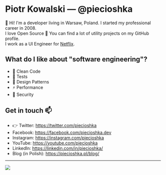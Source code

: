 # Piotr Kowalski — @piecioshka

:wave: Hi! I'm a developer living in Warsaw, Poland. I started my professional career in 2008.<br/>
I love Open Source :green_heart: You can find a lot of utility projects on my GitHub profile.<br/>
I work as a UI Engineer for [Netflix](https://www.netflix.com/).

## What do I like about "software engineering"?

* :bathtub: Clean Code
* :wrench: Tests
* :notebook_with_decorative_cover: Design Patterns
* :zap: Performance
* :closed_lock_with_key: Security

## Get in touch :mailbox:

* :point_right: Twitter: <https://twitter.com/piecioshka>
* Facebook: <https://facebook.com/piecioshka.dev>
* Instagram: <https://instagram.com/piecioshka>
* YouTube: <https://youtube.com/piecioshka>
* LinkedIn: <https://linkedin.com/in/piecioshka/>
* Blog (in Polish): <https://piecioshka.pl/blog/>

---

![](https://komarev.com/ghpvc/?username=piecioshka)
